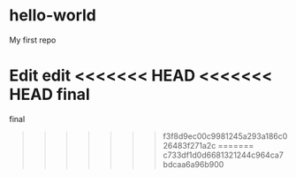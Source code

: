 # hello-world
My first repo

Edit
edit
<<<<<<< HEAD
<<<<<<< HEAD
final
=======
final
>>>>>>> f3f8d9ec00c9981245a293a186c026483f271a2c
=======
>>>>>>> c733df1d0d6681321244c964ca7bdcaa6a96b900
